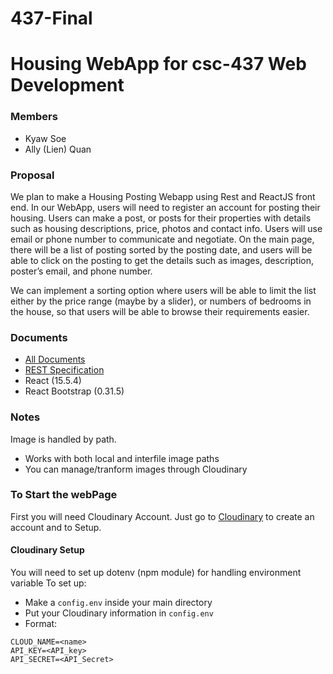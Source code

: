 # 437-Final
# Housing WebApp for csc-437 Web Development

### Members
- Kyaw Soe
- Ally (Lien) Quan

### Proposal
We plan to make a Housing Posting Webapp using Rest and ReactJS front end. In our WebApp, users will need to register an account for posting their housing. Users can make a post, or posts for their properties with details such as housing descriptions, price, photos and contact info. Users will use email or phone number to communicate and negotiate. On the main page, there will be a list of posting sorted by the posting date, and users will be able to click on the posting to get the details such as images, description, poster’s email, and phone number.

We can implement a sorting option where users will be able to limit the list either by the price range (maybe by a slider), or numbers of bedrooms in the house, so that users will be able to browse their requirements easier.

### Documents
- [All Documents](https://drive.google.com/drive/folders/1xLQP95impQ9FOxUaTYIoMtlZDIcZyMy1?usp=sharing)
- [REST Specification](https://docs.google.com/document/d/14pyPiYUJQi9DTNZDUw7nbITFzkAuk3mihc8zx2w_mU0/edit?usp=sharing)
- React (15.5.4)
- React Bootstrap (0.31.5)

### Notes
Image is handled by path.
- Works with both local and interfile image paths
- You can manage/tranform images through Cloudinary

### To Start the webPage
First you will need Cloudinary Account.
Just go to [Cloudinary](https://cloudinary.com/) to create an account and to Setup.

#### Cloudinary Setup
You will need to set up dotenv (npm module) for handling environment variable
To set up:
- Make a `config.env` inside your main directory
- Put your Cloudinary information in `config.env`
- Format:
```
CLOUD_NAME=<name>
API_KEY=<API_key>
API_SECRET=<API_Secret>
```

